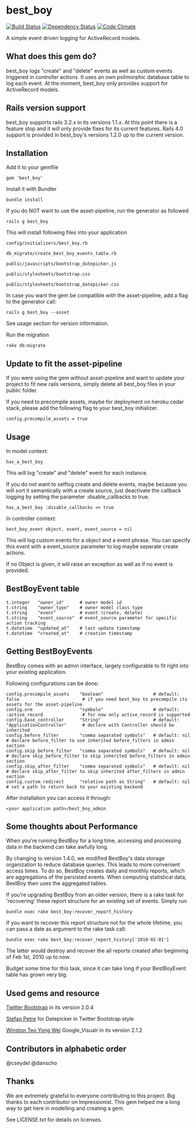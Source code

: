 best_boy
========
[![Build Status](https://secure.travis-ci.org/Absolventa/best_boy.png?branch=master)](https://secure.travis-ci.org/Absolventa/best_boy)
[![Dependency Status](https://gemnasium.com/Absolventa/best_boy.png)](https://gemnasium.com/Absolventa/best_boy)
[![Code Climate](https://codeclimate.com/badge.png)](https://codeclimate.com/github/Absolventa/best_boy)

A simple event driven logging for ActiveRecord models.


What does this gem do?
----------------------

best_boy logs "create" and "delete" events as well as custom events triggered in controller actions. It uses an own polimorphic database table to log each event.
At the moment, best_boy only provides support for ActiveRecord models.


Rails version support
----------------------

best_boy supports rails 3.2.x in its versions 1.1.x. At this point there is a feature stop and it will only provide fixes for its current features.
Rails 4.0 support is provided in best_boy's versions 1.2.0 up to the current version.


Installation
------------

Add it to your gemfile

    gem 'best_boy'

Install it with Bundler

    bundle install

If you do NOT want to use the asset-pipeline, run the generator as followed

    rails g best_boy

This will install following files into your application

    config/initializers/best_boy.rb

    db_migrate/create_best_boy_events_table.rb

    public/javascripts/bootstrap_datepicker.js

    public/stylesheets/bootstrap.css

    public/stylesheets/bootstrap_datepicker.css

In case you want the gem be compatible with the asset-pipeline, add a flag to the generator call:

    rails g best_boy --asset

See usage section for version information.

Run the migration

    rake db:migrate


Update to fit the asset-pipeline
--------------------------------

If you were using the gem without asset-pipeline and want to update your project to fit new rails versions, simply delete all best_boy files in your public folder.

If you need to precompile assets, maybe for deployment on heroku cedar stack, please add the following flag to your best_boy initializer.

    config.precompile_assets = true


Usage
-----

In model context:

    has_a_best_boy

This will log "create" and "delete" event for each instance.

If you do not want to selflog create and delete events, maybe because you will sort it semantically with a create source, just deactivate the callback logging by setting the parameter :disable_callbacks to true.

    has_a_best_boy :disable_callbacks => true

In controller context:

    best_boy_event object, event, event_source = nil

This will log custom events for a object and a event phrase. You can specify this event with a event_source parameter to log maybe seperate create actions.

If no Object is given, it will raise an exception as well as if no event is provided.


BestBoyEvent table
------------------

    t.integer   "owner_id"      # owner model id
    t.string    "owner_type"    # owner model class type
    t.string    "event"         # event (create, delete)
    t.string    "event_source"  # event_source parameter for specific action tracking
    t.datetime  "updated_at"    # last update timestamp
    t.datetime  "created_at"    # creation timestamp

Getting BestBoyEvents
---------------------

BestBoy comes with an admin interface, largely configurable to fit right into your existing application.

Following configurations can be done:

    config.precompile_assets    "boolean"                   # default: false                        # if you need best_boy to precompile its assets for the asset-pipeline
    config.orm                  "symbole"                   # default: :active_record               # for now only active_record is supported
    config.base_controller      "String"                    # default: "ApplicationController"      # declare with Controller should be inherited
    config.before_filter        "comma separated symbols"   # default: nil                          # declare before_filter to use inherited before_filters in admin section
    config.skip_before_filter   "comma separated symbols"   # default: nil                          # declare skip_before_filter to skip inherited before_filters in admin section
    config.skip_after_filter    "comma separated symbols"   # default: nil                          # declare skip_after_filter to skip inherited after_filters in admin section
    config.custom_redirect      "relative path as String"   # default: nil                          # set a path to return back to your existing backend

After installation you can access it through:

    <your application path>/best_boy_admin

Some thoughts about Performance
-------------------------------

When you're running BestBoy for a long time, accessing and processing data in
the backend can take awfully long.

By changing to version 1.4.0, we modified BestBoy's data storage organization to
reduce database queries. This leads to more convenient access times. To do
so, BestBoy creates daily and monthly reports, which are aggregations
of the persisted events. When computing statistical data, BestBoy
then uses the aggregated tables.

If you're upgrading BestBoy from an older version, there
is a rake task for 'recovering' these report structure for
an existing set of events. Simply run 
    
    bundle exec rake best_boy:recover_report_history

If you want to recover this report structure not for the whole lifetime,
you can pass a date as argument to the rake task call:

    bundle exec rake best_boy:recover_report_history['2010-02-01']

The latter would destroy and recover the all reports created after
beginning of Feb 1st, 2010 up to now.

Budget some time for this task, since it can take long if your BestBoyEvent table has grown very big.

Used gems and resource
----------------------
[Twitter Bootstrap](http://twitter.github.com/bootstrap/) in its version 2.0.4

[Stefan Petre](http://www.eyecon.ro/bootstrap-datepicker) for Datepicker in Twitter Bootstrap style

[Winston Teo Yong Wei](https://github.com/winston/google_visualr) Google_Visualr in its version 2.1.2


Contributors in alphabetic order
--------------------------------
@cseydel
@danscho

Thanks
------
We are extremely grateful to everyone contributing to this project.
Big thanks to each contributor on Impressionist. This gem helped me a long way to get here in modelling and creating a gem.


See LICENSE.txt for details on licenses.
